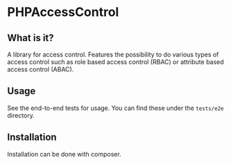 # PHPAccessControl

## What is it?

A library for access control. Features the possibility to do various types of
access control such as role based access control (RBAC) or attribute based
access control (ABAC).

## Usage

See the end-to-end tests for usage. You can find these under the `tests/e2e`
directory.

## Installation

Installation can be done with composer.
